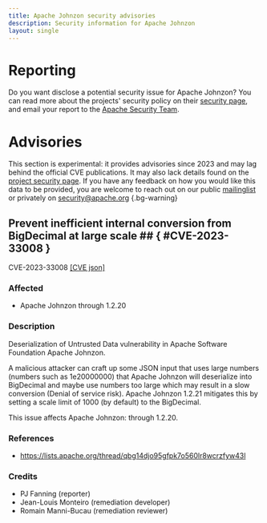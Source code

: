 ```yaml
---
title: Apache Johnzon security advisories
description: Security information for Apache Johnzon
layout: single
---
```


# Reporting

Do you want disclose a potential security issue for Apache Johnzon? You can read more about the projects' security policy on their [security page](https://johnzon.apache.org/security.html), and email your report to the  [Apache Security Team](mailto:security@apache.org).

# Advisories

This section is experimental: it provides advisories since 2023 and may lag behind the official CVE publications. It may also lack details found on the [project security page](https://johnzon.apache.org/security.html). If you have any feedback on how you would like this data to be provided, you are welcome to reach out on our public [mailinglist](/mailinglist) or privately on [security@apache.org](mailto:security@apache.org)
{.bg-warning}

## Prevent inefficient internal conversion from BigDecimal at large scale ## { #CVE-2023-33008 }

CVE-2023-33008 [\[CVE json\]](./CVE-2023-33008.cve.json)

### Affected

* Apache Johnzon through 1.2.20


### Description

<div>Deserialization of Untrusted Data vulnerability in Apache Software Foundation Apache Johnzon.<br></div><p>A malicious attacker can craft up some JSON input that uses large numbers (numbers such as&nbsp;1e20000000) that Apache Johnzon will deserialize into BigDecimal and maybe use numbers too large which may result in a slow conversion (Denial of service risk). Apache Johnzon 1.2.21 mitigates this by setting a scale limit of 1000 (by default) to the BigDecimal. <br></p><p>This issue affects Apache Johnzon: through 1.2.20.</p>

### References
* https://lists.apache.org/thread/qbg14djo95gfpk7o560lr8wcrzfyw43l


### Credits
* PJ Fanning (reporter)
* Jean-Louis Monteiro (remediation developer)
* Romain Manni-Bucau (remediation reviewer)
